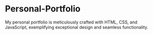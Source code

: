 # Personal-Portfolio
My personal portfolio is meticulously crafted with HTML, CSS, and JavaScript, exemplifying exceptional design and seamless functionality.
